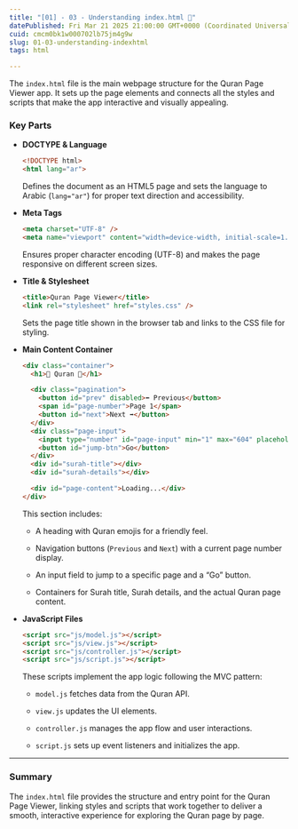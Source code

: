 ```yaml
---
title: "[01] - 03 - Understanding index.html 📝"
datePublished: Fri Mar 21 2025 21:00:00 GMT+0000 (Coordinated Universal Time)
cuid: cmcm0bk1w000702lb75jm4g9w
slug: 01-03-understanding-indexhtml
tags: html

---
```


The `index.html` file is the main webpage structure for the Quran Page Viewer app. It sets up the page elements and connects all the styles and scripts that make the app interactive and visually appealing.

### Key Parts

* **DOCTYPE & Language**
    
    ```html
    <!DOCTYPE html>
    <html lang="ar">
    ```
    
    Defines the document as an HTML5 page and sets the language to Arabic (`lang="ar"`) for proper text direction and accessibility.
    
* **Meta Tags**
    
    ```html
    <meta charset="UTF-8" />
    <meta name="viewport" content="width=device-width, initial-scale=1.0" />
    ```
    
    Ensures proper character encoding (UTF-8) and makes the page responsive on different screen sizes.
    
* **Title & Stylesheet**
    
    ```html
    <title>Quran Page Viewer</title>
    <link rel="stylesheet" href="styles.css" />
    ```
    
    Sets the page title shown in the browser tab and links to the CSS file for styling.
    
* **Main Content Container**
    
    ```html
    <div class="container">
      <h1>📖 Quran 📖</h1>
    
      <div class="pagination">
        <button id="prev" disabled>⬅️ Previous</button>
        <span id="page-number">Page 1</span>
        <button id="next">Next ➡️</button>
      </div>
      <div class="page-input">
        <input type="number" id="page-input" min="1" max="604" placeholder="Page" />
        <button id="jump-btn">Go</button>
      </div>
      <div id="surah-title"></div>
      <div id="surah-details"></div>
    
      <div id="page-content">Loading...</div>
    </div>
    ```
    
    This section includes:
    
    * A heading with Quran emojis for a friendly feel.
        
    * Navigation buttons (`Previous` and `Next`) with a current page number display.
        
    * An input field to jump to a specific page and a “Go” button.
        
    * Containers for Surah title, Surah details, and the actual Quran page content.
        
* **JavaScript Files**
    
    ```html
    <script src="js/model.js"></script>
    <script src="js/view.js"></script>
    <script src="js/controller.js"></script>
    <script src="js/script.js"></script>
    ```
    
    These scripts implement the app logic following the MVC pattern:
    
    * `model.js` fetches data from the Quran API.
        
    * `view.js` updates the UI elements.
        
    * `controller.js` manages the app flow and user interactions.
        
    * `script.js` sets up event listeners and initializes the app.
        

---

### Summary

The `index.html` file provides the structure and entry point for the Quran Page Viewer, linking styles and scripts that work together to deliver a smooth, interactive experience for exploring the Quran page by page.